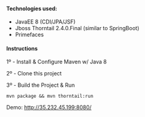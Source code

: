 #### Technologies used: 

- JavaEE 8 (CDI/JPA/JSF) 
- Jboss Thorntail 2.4.0.Final (similar to SpringBoot) 
- Primefaces

#### Instructions
1º -  Install & Configure Maven w/ Java 8

2º -  Clone this project

3º - Build the Project & Run
```
mvn package && mvn thorntail:run
```

Demo: http://35.232.45.199:8080/
